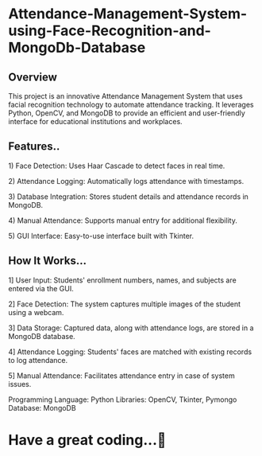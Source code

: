# Attendance-Management-System-using-Face-Recognition-and-MongoDb-Database
<h2>Overview </h2>
<p>This project is an innovative Attendance Management System that uses facial recognition technology to automate attendance tracking. It leverages Python, OpenCV, and MongoDB to provide an efficient and user-friendly interface for educational institutions and workplaces.</p>

<h2>Features..</h2>
<p> 1) Face Detection: Uses Haar Cascade to detect faces in real time.</p>
<p> 2) Attendance Logging: Automatically logs attendance with timestamps.</p>
<p> 3) Database Integration: Stores student details and attendance records in MongoDB.</p>
<p> 4) Manual Attendance: Supports manual entry for additional flexibility.</p>
<p> 5) GUI Interface: Easy-to-use interface built with Tkinter.</p>


<h2>How It Works...</h2>
 <p>1] User Input: Students' enrollment numbers, names, and subjects are entered via the GUI.</p>
 <p>2] Face Detection: The system captures multiple images of the student using a webcam.</p>
 <p>3] Data Storage: Captured data, along with attendance logs, are stored in a MongoDB database.</p>
 <p>4] Attendance Logging: Students' faces are matched with existing records to log attendance.</p>
 <p>5] Manual Attendance: Facilitates attendance entry in case of system issues.</p>

<p>
Programming Language: Python
Libraries: OpenCV, Tkinter, Pymongo
Database: MongoDB
</p>

# Have a great coding...🫡
